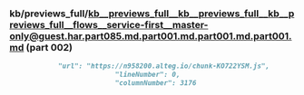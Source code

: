 ### kb/previews_full/kb__previews_full__kb__previews_full__kb__previews_full__flows__service-first__master-only@guest.har.part085.md.part001.md.part001.md.part001.md (part 002)

```md
            "url": "https://n958200.alteg.io/chunk-KO722YSM.js",
                          "lineNumber": 0,
                          "columnNumber": 3176
```

```

